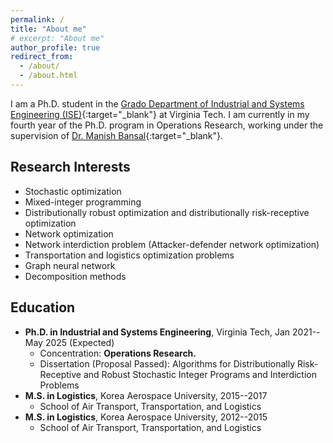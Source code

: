 ```yaml
---
permalink: /
title: "About me"
# excerpt: "About me"
author_profile: true
redirect_from: 
  - /about/
  - /about.html
---
```


I am a Ph.D. student in the [Grado Department of Industrial and Systems Engineering (ISE)](https://www.ise.vt.edu){:target="_blank"} at Virginia Tech. I am currently in my fourth year of the Ph.D. program in Operations Research, working under the supervision of [Dr. Manish Bansal](https://www.ise.vt.edu/people/faculty/bansal.html){:target="_blank"}.

## Research Interests
- Stochastic optimization
- Mixed-integer programming
- Distributionally robust optimization and distributionally risk-receptive optimization
- Network optimization
- Network interdiction problem (Attacker-defender network optimization)
- Transportation and logistics optimization problems
- Graph neural network
- Decomposition methods

## Education
- **Ph.D. in Industrial and Systems Engineering**, Virginia Tech, Jan 2021--May 2025 (Expected)
  - Concentration: **Operations Research.**
  - Dissertation (Proposal Passed): Algorithms for Distributionally Risk-Receptive and Robust Stochastic Integer Programs and Interdiction Problems
- **M.S. in Logistics**, Korea Aerospace University, 2015--2017
  - School of Air Transport, Transportation, and Logistics
- **M.S. in Logistics**, Korea Aerospace University, 2012--2015
  - School of Air Transport, Transportation, and Logistics

<!-- ## Research Projects (To be specified)
- Distributionally Risk-aversion and Risk-receptiveness
- Multistage Stochastic Mixed-integer Programming
- Network Interdiction -->